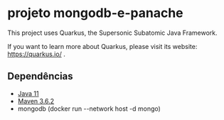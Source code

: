 # projeto mongodb-e-panache 

This project uses Quarkus, the Supersonic Subatomic Java Framework.

If you want to learn more about Quarkus, please visit its website: https://quarkus.io/ .

## Dependências

- [Java 11](https://adoptopenjdk.net/)
- [Maven 3.6.2](https://maven.apache.org/index.html)
- mongodb (docker run --network host -d mongo)